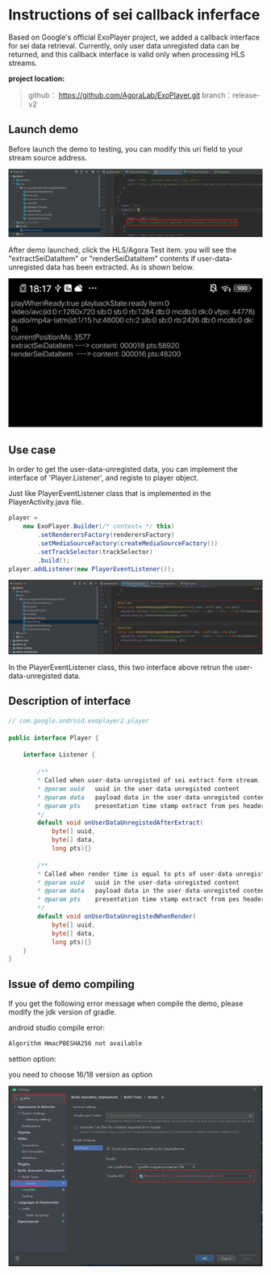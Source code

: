 # Instructions of sei callback inferface


Based on Google's official ExoPlayer project, we added a callback interface for sei data retrieval. Currently, only user data unregisted data can be returned, and this callback interface is valid only when processing HLS streams.

**project location:**

>github： https://github.com/AgoraLab/ExoPlayer.git
>branch：release-v2 

## Launch demo

Before launch the demo to testing, you can modify this uri field to your stream source address.

![](./images/demo-setup.png)


After demo launched, click the HLS/Agora Test item. you will see the "extractSeiDataItem" or "renderSeiDataItem" contents if user-data-unregisted data has been extracted. As is shown below.

![](./images/demo.jpg)

## Use case 

In order to get the user-data-unregisted data, you can implement the interface of 'Player.Listener', and registe to player object.

Just like PlayerEventListener class that is implemented in the PlayerActivity.java file.

```java
player =
    new ExoPlayer.Builder(/* context= */ this)
        .setRenderersFactory(renderersFactory)
        .setMediaSourceFactory(createMediaSourceFactory())
        .setTrackSelector(trackSelector)
        .build();
player.addListener(new PlayerEventListener());
```

![](./images/sei-interface.png)

In the PlayerEventListener class, this two interface above retrun the user-data-unregisted data.

## Description of interface

```java
// com.google.android.exoplayer2.player

public interface Player {

    interface Listener {

        /**
        * Called when user-data-unregisted of sei extract form stream. current only valid for hls
        * @param uuid   uuid in the user-data-unregisted content
        * @param data   payload data in the user-data-unregisted content
        * @param pts    presentation time stamp extract from pes header of hls 
        */
        default void onUserDataUnregistedAfterExtract(
            byte[] uuid, 
            byte[] data,
            long pts){}

        /**
        * Called when render time is equal to pts of user-data-unregisted. current only valid for hls
        * @param uuid   uuid in the user-data-unregisted content
        * @param data   payload data in the user-data-unregisted content
        * @param pts    presentation time stamp extract from pes header of hls 
        */
        default void onUserDataUnregistedWhenRender(
            byte[] uuid, 
            byte[] data, 
            long pts){}
    }
}
```


## Issue of demo compiling 

If you get the following error message when compile the demo, please modify the jdk version of gradle.

android studio compile error:
```sh
Algorithm HmacPBESHA256 not available
```

settion option:

you need to choose 16/18 version as option

![](./images/gradle-jdk-version.png)






